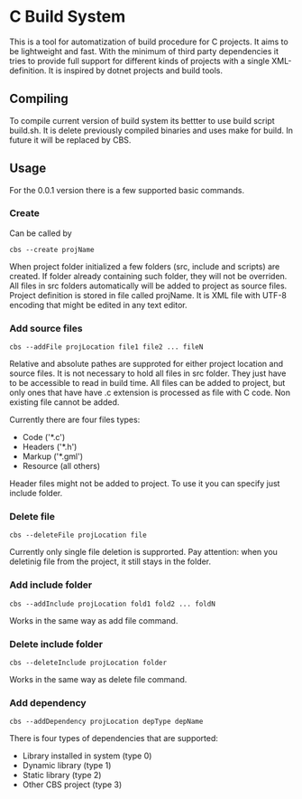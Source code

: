 # C Build System

This is a tool for automatization of build procedure for C projects. It aims to be lightweight and fast. With the minimum of third party dependencies it tries to provide full support for different kinds of projects with a single XML-definition. It is inspired by dotnet projects and build tools.

## Compiling

To compile current version of build system its bettter to use build script build.sh. It is delete previously compiled binaries and uses make for build. In future it will be replaced by CBS.

## Usage

For the 0.0.1 version there is a few supported basic commands. 

### Create

Can be called by

```
cbs --create projName
```

When project folder initialized a few folders (src, include and scripts) are created. If folder already containing such folder, they will not be overriden. All files in src folders automatically will be added to project as source files. Project definition is stored in file called projName. It is XML file with UTF-8 encoding that might be edited in any text editor.


### Add source files

```
cbs --addFile projLocation file1 file2 ... fileN
```

Relative and absolute pathes are supproted for either project location and source files. It is not necessary to hold all files in src folder. They just have to be accessible to read in build time. All files can be added to project, but only ones that have have .c extension is processed as file with C code. Non existing file cannot be added.

Currently there are four files types:

* Code ('*.c')
* Headers ('*.h')
* Markup ('*.gml')
* Resource (all others)

Header files might not be added to project. To use it you can specify just include folder. 

### Delete file

```
cbs --deleteFile projLocation file
```

Currently only single file deletion is supprorted. Pay attention: when you deletinig file from the project, it still stays in the folder.

### Add include folder

```
cbs --addInclude projLocation fold1 fold2 ... foldN
```

Works in the same way as add file command.

### Delete include folder

```
cbs --deleteInclude projLocation folder
```

Works in the same way as delete file command.

### Add dependency

```
cbs --addDependency projLocation depType depName
```

There is four types of dependencies that are supported:

* Library installed in system (type 0)
* Dynamic library (type 1)
* Static library (type 2)
* Other CBS project (type 3)

